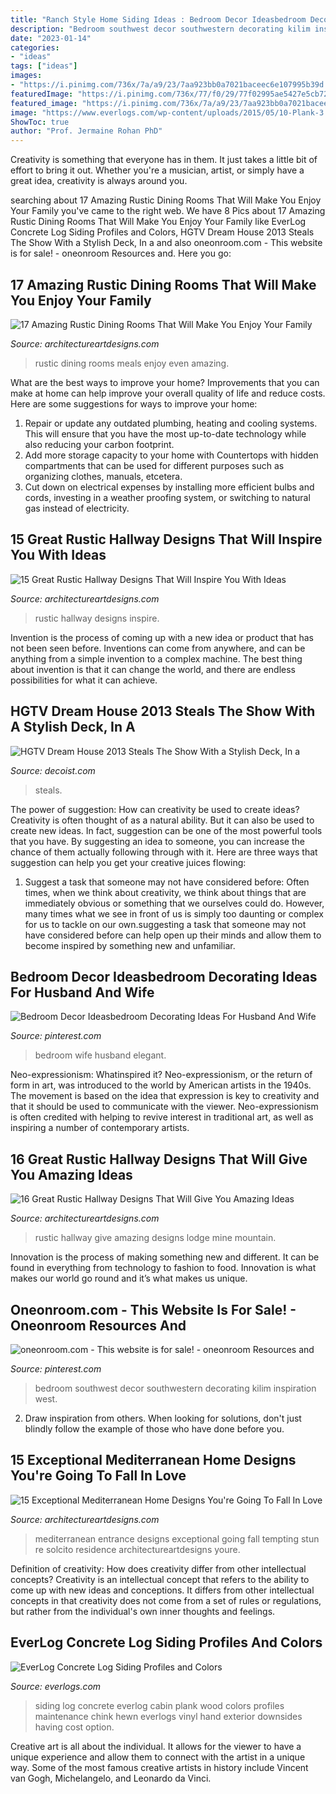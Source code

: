 ```yaml
---
title: "Ranch Style Home Siding Ideas : Bedroom Decor Ideasbedroom Decorating Ideas For Husband And Wife"
description: "Bedroom southwest decor southwestern decorating kilim inspiration west"
date: "2023-01-14"
categories:
- "ideas"
tags: ["ideas"]
images:
- "https://i.pinimg.com/736x/7a/a9/23/7aa923bb0a7021baceec6e107995b39d.jpg"
featuredImage: "https://i.pinimg.com/736x/77/f0/29/77f02995ae5427e5cb7299feebbefe2e.jpg"
featured_image: "https://i.pinimg.com/736x/7a/a9/23/7aa923bb0a7021baceec6e107995b39d.jpg"
image: "https://www.everlogs.com/wp-content/uploads/2015/05/10-Plank-3.jpg"
ShowToc: true
author: "Prof. Jermaine Rohan PhD"
---
```



Creativity is something that everyone has in them. It just takes a little bit of effort to bring it out. Whether you're a musician, artist, or simply have a great idea, creativity is always around you.

	

		
searching about 17 Amazing Rustic Dining Rooms That Will Make You Enjoy Your Family you've came to the right web. We have 8 Pics about 17 Amazing Rustic Dining Rooms That Will Make You Enjoy Your Family like EverLog Concrete Log Siding Profiles and Colors, HGTV Dream House 2013 Steals The Show With a Stylish Deck, In a and also oneonroom.com - This website is for sale! - oneonroom Resources and. Here you go:
		
    
## 17 Amazing Rustic Dining Rooms That Will Make You Enjoy Your Family

<img loading=lazy src="https://www.architectureartdesigns.com/wp-content/uploads/2015/05/17-Amazing-Rustic-Dining-Rooms-That-Will-Make-You-Enjoy-Your-Family-Meals-Even-More-11-630x839.jpg" onerror="this.onerror=null;this.src='https://tse1.mm.bing.net/th?id=OIP.zK7vpfC2bFp-ATphLP8YDwHaJ3&amp;pid=15.1';" alt="17 Amazing Rustic Dining Rooms That Will Make You Enjoy Your Family">

_Source: architectureartdesigns.com_

>rustic dining rooms meals enjoy even amazing. 

	

What are the best ways to improve your home?
Improvements that you can make at home can help improve your overall quality of life and reduce costs. Here are some suggestions for ways to improve your home: 
1. Repair or update any outdated plumbing, heating and cooling systems. This will ensure that you have the most up-to-date technology while also reducing your carbon footprint. 
2. Add more storage capacity to your home with Countertops with hidden compartments that can be used for different purposes such as organizing clothes, manuals, etcetera. 
3. Cut down on electrical expenses by installing more efficient bulbs and cords, investing in a weather proofing system, or switching to natural gas instead of electricity. 

    
## 15 Great Rustic Hallway Designs That Will Inspire You With Ideas

<img loading=lazy src="https://www.architectureartdesigns.com/wp-content/uploads/2016/09/15-Great-Rustic-Hallway-Designs-That-Will-Inspire-You-With-Ideas-13.jpg" onerror="this.onerror=null;this.src='https://tse1.mm.bing.net/th?id=OIP.NCbcXG59Fer_hbKzRTWOwgHaJ4&amp;pid=15.1';" alt="15 Great Rustic Hallway Designs That Will Inspire You With Ideas">

_Source: architectureartdesigns.com_

>rustic hallway designs inspire. 

	

Invention is the process of coming up with a new idea or product that has not been seen before. Inventions can come from anywhere, and can be anything from a simple invention to a complex machine. The best thing about invention is that it can change the world, and there are endless possibilities for what it can achieve.

    
## HGTV Dream House 2013 Steals The Show With A Stylish Deck, In A

<img loading=lazy src="https://cdn.decoist.com/wp-content/uploads/2013/05/fancy-deck-area.jpg" onerror="this.onerror=null;this.src='https://tse4.mm.bing.net/th?id=OIP.tAbFTUJkdDbxmZkVZDjHZwHaFj&amp;pid=15.1';" alt="HGTV Dream House 2013 Steals The Show With a Stylish Deck, In a">

_Source: decoist.com_

>steals. 

	

The power of suggestion: How can creativity be used to create ideas?
Creativity is often thought of as a natural ability. But it can also be used to create new ideas. In fact, suggestion can be one of the most powerful tools that you have. By suggesting an idea to someone, you can increase the chance of them actually following through with it. Here are three ways that suggestion can help you get your creative juices flowing: 
1. Suggest a task that someone may not have considered before: Often times, when we think about creativity, we think about things that are immediately obvious or something that we ourselves could do. However, many times what we see in front of us is simply too daunting or complex for us to tackle on our own.suggesting a task that someone may not have considered before can help open up their minds and allow them to become inspired by something new and unfamiliar. 

    
## Bedroom Decor Ideasbedroom Decorating Ideas For Husband And Wife

<img loading=lazy src="https://i.pinimg.com/736x/7a/a9/23/7aa923bb0a7021baceec6e107995b39d.jpg" onerror="this.onerror=null;this.src='https://tse2.mm.bing.net/th?id=OIP.jtl3dq6sUbQu8Lr6q-29BwHaLH&amp;pid=15.1';" alt="Bedroom Decor Ideasbedroom Decorating Ideas For Husband And Wife">

_Source: pinterest.com_

>bedroom wife husband elegant. 

	

Neo-expressionism: Whatinspired it?
Neo-expressionism, or the return of form in art, was introduced to the world by American artists in the 1940s. The movement is based on the idea that expression is key to creativity and that it should be used to communicate with the viewer. Neo-expressionism is often credited with helping to revive interest in traditional art, as well as inspiring a number of contemporary artists.

    
## 16 Great Rustic Hallway Designs That Will Give You Amazing Ideas

<img loading=lazy src="https://www.architectureartdesigns.com/wp-content/uploads/2015/05/16-Great-Rustic-Hallway-Designs-That-Will-Give-You-Amazing-Ideas-11-630x954.jpg" onerror="this.onerror=null;this.src='https://tse2.mm.bing.net/th?id=OIP.U0FTaQQL8NnVuPlf_n_4sAHaLN&amp;pid=15.1';" alt="16 Great Rustic Hallway Designs That Will Give You Amazing Ideas">

_Source: architectureartdesigns.com_

>rustic hallway give amazing designs lodge mine mountain. 

	

Innovation is the process of making something new and different. It can be found in everything from technology to fashion to food. Innovation is what makes our world go round and it’s what makes us unique.

    
## Oneonroom.com - This Website Is For Sale! - Oneonroom Resources And

<img loading=lazy src="https://i.pinimg.com/736x/77/f0/29/77f02995ae5427e5cb7299feebbefe2e.jpg" onerror="this.onerror=null;this.src='https://tse3.mm.bing.net/th?id=OIP.AtPdLiM7dULI6tugdSshXAHaHa&amp;pid=15.1';" alt="oneonroom.com - This website is for sale! - oneonroom Resources and">

_Source: pinterest.com_

>bedroom southwest decor southwestern decorating kilim inspiration west. 

	

2. Draw inspiration from others. When looking for solutions, don't just blindly follow the example of those who have done before you. 

    
## 15 Exceptional Mediterranean Home Designs You&#039;re Going To Fall In Love

<img loading=lazy src="https://www.architectureartdesigns.com/wp-content/uploads/2016/08/15-Exceptional-Mediterranean-Home-Designs-Youre-Going-To-Fall-In-Love-With-Part-2-2.jpg" onerror="this.onerror=null;this.src='https://tse1.mm.bing.net/th?id=OIP.D-mecnBUzDB4D37aIq-7WAHaLH&amp;pid=15.1';" alt="15 Exceptional Mediterranean Home Designs You&#039;re Going To Fall In Love">

_Source: architectureartdesigns.com_

>mediterranean entrance designs exceptional going fall tempting stun re solcito residence architectureartdesigns youre. 

	

Definition of creativity: How does creativity differ from other intellectual concepts?
Creativity is an intellectual concept that refers to the ability to come up with new ideas and conceptions. It differs from other intellectual concepts in that creativity does not come from a set of rules or regulations, but rather from the individual's own inner thoughts and feelings.

    
## EverLog Concrete Log Siding Profiles And Colors

<img loading=lazy src="https://www.everlogs.com/wp-content/uploads/2015/05/10-Plank-3.jpg" onerror="this.onerror=null;this.src='https://tse2.mm.bing.net/th?id=OIP.SCd423_ET7M6uy4BciJgRAHaFj&amp;pid=15.1';" alt="EverLog Concrete Log Siding Profiles and Colors">

_Source: everlogs.com_

>siding log concrete everlog cabin plank wood colors profiles maintenance chink hewn everlogs vinyl hand exterior downsides having cost option. 

	

Creative art is all about the individual. It allows for the viewer to have a unique experience and allow them to connect with the artist in a unique way. Some of the most famous creative artists in history include Vincent van Gogh, Michelangelo, and Leonardo da Vinci.

